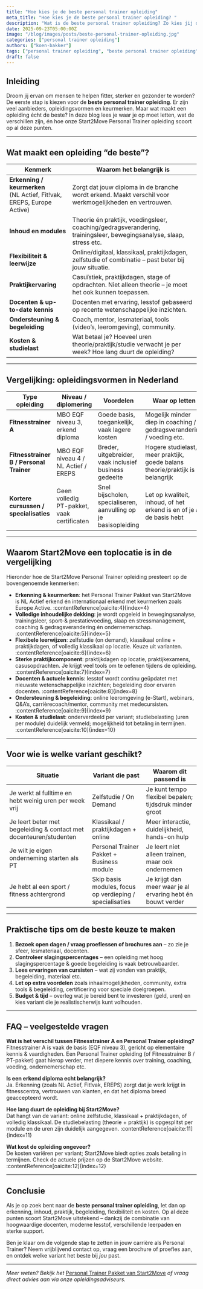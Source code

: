 ```yaml
---
title: "Hoe kies je de beste personal trainer opleiding"
meta_title: "Hoe kies je de beste personal trainer opleiding? "
description: "Wat is de beste personal trainer opleiding? Zo kies jij de opleiding die écht bij je past"
date: 2025-09-23T05:00:00Z
image: "/blog/images/posts/beste-personal-trainer-opleiding.jpg"
categories: ["personal trainer opleiding"]
authors: ["koen-bakker"]
tags: ["personal trainer opleiding", "beste personal trainer opleiding"]
draft: false
---
```


## Inleiding

Droom jij ervan om mensen te helpen fitter, sterker en gezonder te worden? De eerste stap is kiezen voor de **beste personal trainer opleiding**. Er zijn veel aanbieders, opleidingsvormen en keurmerken. Maar wat maakt een opleiding écht de beste? In deze blog lees je waar je op moet letten, wat de verschillen zijn, én hoe onze Start2Move Personal Trainer opleiding scoort op al deze punten.

---

## Wat maakt een opleiding “de beste”?

| Kenmerk | Waarom het belangrijk is |
|---|---|
| **Erkenning / keurmerken**<br>(NL Actief, Fit!vak, EREPS, Europe Active) | Zorgt dat jouw diploma in de branche wordt erkend. Maakt verschil voor werkmogelijkheden en vertrouwen. |
| **Inhoud en modules** | Theorie én praktijk, voedingsleer, coaching/gedragsverandering, trainingsleer, bewegingsanalyse, slaap, stress etc. |
| **Flexibiliteit & leerwijze** | Online/digitaal, klassikaal, praktijkdagen, zelfstudie of combinatie – past beter bij jouw situatie. |
| **Praktijkervaring** | Casuïstiek, praktijkdagen, stage of opdrachten. Niet alleen theorie – je moet het ook kunnen toepassen. |
| **Docenten & up-to-date kennis** | Docenten met ervaring, lesstof gebaseerd op recente wetenschappelijke inzichten. |
| **Ondersteuning & begeleiding** | Coach, mentor, lesmateriaal, tools (video’s, leeromgeving), community. |
| **Kosten & studielast** | Wat betaal je? Hoeveel uren theorie/praktijk/studie verwacht je per week? Hoe lang duurt de opleiding? |

---

## Vergelijking: opleidingsvormen in Nederland

| Type opleiding | Niveau / diplomering | Voordelen | Waar op letten |
|---|---|---|---|
| **Fitnesstrainer A** | MBO EQF niveau 3, erkend diploma | Goede basis, toegankelijk, vaak lagere kosten | Mogelijk minder diep in coaching / gedragsverandering / voeding etc. |
| **Fitnesstrainer B / Personal Trainer** | MBO EQF niveau 4 / NL Actief / EREPS | Breder, uitgebreider, vaak inclusief business gedeelte | Hogere studielast, meer praktijk, goede balans theorie/praktijk is belangrijk |
| **Kortere cursussen / specialisaties** | Geen volledig PT-pakket, vaak certificaten | Snel bijscholen, specialiseren, aanvulling op je basisopleiding | Let op kwaliteit, inhoud, of het erkend is en of je al de basis hebt |

---

## Waarom Start2Move een toplocatie is in de vergelijking

Hieronder hoe de Start2Move Personal Trainer opleiding presteert op de bovengenoemde kenmerken:

- **Erkenning & keurmerken**: het Personal Trainer Pakket van Start2Move is NL Actief erkend én internationaal erkend met keurmerken zoals Europe Active. :contentReference[oaicite:4]{index=4}  
- **Volledige inhoudelijke dekking**: je wordt opgeleid in bewegingsanalyse, trainingsleer, sport-& prestatievoeding, slaap en stressmanagement, coaching & gedragsverandering én ondernemerschap. :contentReference[oaicite:5]{index=5}  
- **Flexibele leerwijzen**: zelfstudie (on demand), klassikaal online + praktijkdagen, of volledig klassikaal op locatie. Keuze uit varianten. :contentReference[oaicite:6]{index=6}  
- **Sterke praktijkcomponent**: praktijkdagen op locatie, praktijkexamens, casusopdrachten. Je krijgt veel tools om te oefenen tijdens de opleiding. :contentReference[oaicite:7]{index=7}  
- **Docenten & actuele kennis**: lesstof wordt continu geüpdatet met nieuwste wetenschappelijke inzichten; begeleiding door ervaren docenten. :contentReference[oaicite:8]{index=8}  
- **Ondersteuning & begeleiding**: online leeromgeving (e-Start), webinars, Q&A’s, carrièrecoach/mentor, community met medecursisten. :contentReference[oaicite:9]{index=9}  
- **Kosten & studielast**: onderverdeeld per variant; studiebelasting (uren per module) duidelijk vermeld; mogelijkheid tot betaling in termijnen. :contentReference[oaicite:10]{index=10}  

---

## Voor wie is welke variant geschikt?

| Situatie | Variant die past | Waarom dit passend is |
|---|---|---|
| Je werkt al fulltime en hebt weinig uren per week vrij | Zelfstudie / On Demand | Je kunt tempo flexibel bepalen; tijdsdruk minder groot |
| Je leert beter met begeleiding & contact met docenteuren/studenten | Klassikaal / praktijkdagen + online | Meer interactie, duidelijkheid, hands-on hulp |
| Je wilt je eigen onderneming starten als PT | Personal Trainer Pakket + Business module | Je leert niet alleen trainen, maar ook ondernemen |
| Je hebt al een sport / fitness achtergrond | Skip basis modules, focus op verdieping / specialisaties | Je krijgt dan meer waar je al ervaring hebt én bouwt verder |

---

## Praktische tips om de beste keuze te maken

1. **Bezoek open dagen / vraag proeflessen of brochures aan** – zo zie je sfeer, lesmateriaal, docenten.  
2. **Controleer slagingspercentages** – een opleiding met hoog slagingspercentage & goede begeleiding is vaak betrouwbaarder.  
3. **Lees ervaringen van cursisten** – wat zij vonden van praktijk, begeleiding, materiaal etc.  
4. **Let op extra voordelen** zoals inhaalmogelijkheden, community, extra tools & begeleiding, certificering voor speciale doelgroepen.  
5. **Budget & tijd** – overleg wat je bereid bent te investeren (geld, uren) en kies variant die je realistischerwijs kunt volhouden.

---

## FAQ – veelgestelde vragen

**Wat is het verschil tussen Fitnesstrainer A en Personal Trainer opleiding?**  
Fitnesstrainer A is vaak de basis (EQF niveau 3), gericht op elementaire kennis & vaardigheden. Een Personal Trainer opleiding (of Fitnesstrainer B / PT-pakket) gaat hierop verder, met diepere kennis over training, coaching, voeding, ondernemerschap etc.

**Is een erkend diploma echt belangrijk?**  
Ja. Erkenning (zoals NL Actief, Fit!vak, EREPS) zorgt dat je werk krijgt in fitnesscentra, vertrouwen van klanten, en dat het diploma breed geaccepteerd wordt.

**Hoe lang duurt de opleiding bij Start2Move?**  
Dat hangt van de variant: online zelfstudie, klassikaal + praktijkdagen, of volledig klassikaal. De studiebelasting (theorie + praktijk) is opgesplitst per module en de uren zijn duidelijk aangegeven. :contentReference[oaicite:11]{index=11}

**Wat kost de opleiding ongeveer?**  
De kosten variëren per variant; Start2Move biedt opties zoals betaling in termijnen. Check de actuele prijzen op de Start2Move website. :contentReference[oaicite:12]{index=12}

---

## Conclusie

Als je op zoek bent naar de **beste personal trainer opleiding**, let dan op erkenning, inhoud, praktijk, begeleiding, flexibiliteit en kosten. Op al deze punten scoort Start2Move uitstekend – dankzij de combinatie van hoogwaardige docenten, moderne lesstof, verschillende leerpaden en sterke support.  

Ben je klaar om de volgende stap te zetten in jouw carrière als Personal Trainer? Neem vrijblijvend contact op, vraag een brochure of proefles aan, en ontdek welke variant het beste bij *jou* past.

---

*Meer weten? Bekijk het* [Personal Trainer Pakket van Start2Move](https://www.start2move.nl/personal-trainer) *of vraag direct advies aan via onze opleidingsadviseurs.*  
